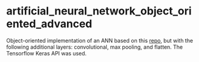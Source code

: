 # artificial_neural_network_object_oriented_advanced

Object-oriented implementation of an ANN based on this [repo](https://github.com/annamarianau/artificial_neural_network_object_oriented), but with the following additional layers: convolutional, max pooling, and flatten.
The Tensorflow Keras API was used.
